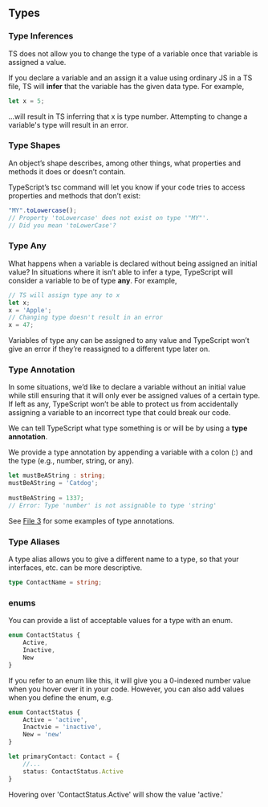## Types

### Type **Inferences**

TS does not allow you to change the type of a variable once that variable is assigned a value. 

If you declare a variable and an assign it a value using ordinary JS in a TS file, TS will **infer** that the variable has the given data type.  For example, 

```js
let x = 5; 
```

...will result in TS inferring that x is type number. Attempting to change a variable's type will result in an error.

### Type **Shapes**

An object’s shape describes, among other things, what properties and methods it does or doesn’t contain.

TypeScript’s tsc command will let you know if your code tries to access properties and methods that don’t exist:

```js
"MY".toLowercase();
// Property 'toLowercase' does not exist on type '"MY"'.
// Did you mean 'toLowerCase'?
```

### Type **Any**

What happens when a variable is declared without being assigned an initial value? In situations where it isn’t able to infer a type, TypeScript will consider a variable to be of type **any**. For example,

```ts
// TS will assign type any to x
let x;
x = 'Apple';
// Changing type doesn't result in an error
x = 47;
```

Variables of type any can be assigned to any value and TypeScript won’t give an error if they’re reassigned to a different type later on.

### Type Annotation

In some situations, we’d like to declare a variable without an initial value while still ensuring that it will only ever be assigned values of a certain type. If left as any, TypeScript won’t be able to protect us from accidentally assigning a variable to an incorrect type that could break our code.

We can tell TypeScript what type something is or will be by using a **type annotation**.

We provide a type annotation by appending a variable with a colon (:) and the type (e.g., number, string, or any).

```ts
let mustBeAString : string;
mustBeAString = 'Catdog';
 
mustBeAString = 1337;
// Error: Type 'number' is not assignable to type 'string'
```

See [File 3](./f003-type-examples.md) for some examples of type annotations.

### Type Aliases

A type alias allows you to give a different name to a type, so that your interfaces, etc. can be more descriptive.

```ts
type ContactName = string;
```

### enums

You can provide a list of acceptable values for a type with an enum.

```ts
enum ContactStatus {
    Active,
    Inactive,
    New
}
```

If you refer to an enum like this, it will give you a 0-indexed number value when you hover over it in your code. However, you can also add values when you define the enum, e.g.

```ts
enum ContactStatus {
    Active = 'active',
    Inactvie = 'inactive',
    New = 'new'
}

let primaryContact: Contact = {
    //...
    status: ContactStatus.Active
}
```

Hovering over 'ContactStatus.Active' will show the value 'active.'
